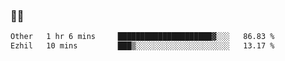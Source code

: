 ### 👨‍💻

<!--START_SECTION:waka-->

```txt
Other   1 hr 6 mins     █████████████████████▓░░░   86.83 %
Ezhil   10 mins         ███▒░░░░░░░░░░░░░░░░░░░░░   13.17 %
```

<!--END_SECTION:waka-->
